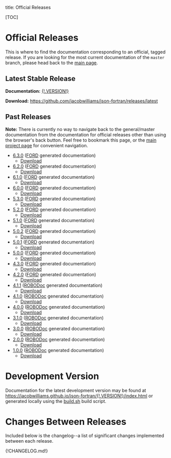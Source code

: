 title: Official Releases

[TOC]

# Official Releases

This is where to find the documentation corresponding to an official,
tagged release. If you are looking for the most current documentation
of the `master` branch, please head back to the
[main page](|url|/index.html).

## Latest Stable Release

**Documentation:**
[{!.VERSION!}](
http://jacobwilliams.github.io/json-fortran/{!.VERSION!}/index.html)

**Download:**
<https://github.com/jacobwilliams/json-fortran/releases/latest>

## Past Releases

**Note:** There is currently no way to navigate back to the general/master
documentation from the documentation for official releases other than
using the browser's back button. Feel free to bookmark this page, or
the [main project page](|url|/index.html) for convenient navigation.

* [6.3.0](http://jacobwilliams.github.io/json-fortran/6.3.0/index.html)
   ([FORD](https://github.com/cmacmackin/ford) generated documentation)
    - [Download](https://github.com/jacobwilliams/json-fortran/releases/tag/6.3.0)
* [6.2.0](http://jacobwilliams.github.io/json-fortran/6.2.0/index.html)
   ([FORD](https://github.com/cmacmackin/ford) generated documentation)
    - [Download](https://github.com/jacobwilliams/json-fortran/releases/tag/6.2.0)
* [6.1.0](http://jacobwilliams.github.io/json-fortran/6.1.0/index.html)
   ([FORD](https://github.com/cmacmackin/ford) generated documentation)
    - [Download](https://github.com/jacobwilliams/json-fortran/releases/tag/6.1.0)
* [6.0.0](http://jacobwilliams.github.io/json-fortran/6.0.0/index.html)
   ([FORD](https://github.com/cmacmackin/ford) generated documentation)
    - [Download](https://github.com/jacobwilliams/json-fortran/releases/tag/6.0.0)
* [5.3.0](http://jacobwilliams.github.io/json-fortran/5.3.0/index.html)
   ([FORD](https://github.com/cmacmackin/ford) generated documentation)
    - [Download](https://github.com/jacobwilliams/json-fortran/releases/tag/5.3.0)
* [5.2.0](http://jacobwilliams.github.io/json-fortran/5.2.0/index.html)
   ([FORD](https://github.com/cmacmackin/ford) generated documentation)
    - [Download](https://github.com/jacobwilliams/json-fortran/releases/tag/5.2.0)
* [5.1.0](http://jacobwilliams.github.io/json-fortran/5.1.0/index.html)
   ([FORD](https://github.com/cmacmackin/ford) generated documentation)
    - [Download](https://github.com/jacobwilliams/json-fortran/releases/tag/5.1.0)
* [5.0.2](http://jacobwilliams.github.io/json-fortran/5.0.2/index.html)
   ([FORD](https://github.com/cmacmackin/ford) generated documentation)
    - [Download](https://github.com/jacobwilliams/json-fortran/releases/tag/5.0.2)
* [5.0.1](http://jacobwilliams.github.io/json-fortran/5.0.1/index.html)
   ([FORD](https://github.com/cmacmackin/ford) generated documentation)
    - [Download](https://github.com/jacobwilliams/json-fortran/releases/tag/5.0.1)
* [5.0.0](http://jacobwilliams.github.io/json-fortran/5.0.0/index.html)
   ([FORD](https://github.com/cmacmackin/ford) generated documentation)
    - [Download](https://github.com/jacobwilliams/json-fortran/releases/tag/5.0.0)
* [4.3.0](http://jacobwilliams.github.io/json-fortran/4.3.0/index.html)
   ([FORD](https://github.com/cmacmackin/ford) generated documentation)
    - [Download](https://github.com/jacobwilliams/json-fortran/releases/tag/4.3.0)
* [4.2.0](http://jacobwilliams.github.io/json-fortran/4.2.0/index.html)
   ([FORD](https://github.com/cmacmackin/ford) generated documentation)
    - [Download](https://github.com/jacobwilliams/json-fortran/releases/tag/4.2.0)
* [4.1.1](http://jacobwilliams.github.io/json-fortran/4.1.1/index.html)
   ([ROBODoc](https://github.com/gumpu/ROBODoc) generated documentation)
    - [Download](https://github.com/jacobwilliams/json-fortran/releases/tag/4.1.1)
* [4.1.0](http://jacobwilliams.github.io/json-fortran/4.1.0/index.html)
   ([ROBODoc](https://github.com/gumpu/ROBODoc) generated documentation)
    - [Download](https://github.com/jacobwilliams/json-fortran/releases/tag/4.1.0)
* [4.0.0](http://jacobwilliams.github.io/json-fortran/4.0.0/index.html)
   ([ROBODoc](https://github.com/gumpu/ROBODoc) generated documentation)
    - [Download](https://github.com/jacobwilliams/json-fortran/releases/tag/4.0.0)
* [3.1.0](http://jacobwilliams.github.io/json-fortran/3.1.0/index.html)
   ([ROBODoc](https://github.com/gumpu/ROBODoc) generated documentation)
    - [Download](https://github.com/jacobwilliams/json-fortran/releases/tag/3.1.0)
* [3.0.0](http://jacobwilliams.github.io/json-fortran/3.0.0/index.html)
   ([ROBODoc](https://github.com/gumpu/ROBODoc) generated documentation)
    - [Download](https://github.com/jacobwilliams/json-fortran/releases/tag/3.0.0)
* [2.0.0](http://jacobwilliams.github.io/json-fortran/2.0.0/index.html)
   ([ROBODoc](https://github.com/gumpu/ROBODoc) generated documentation)
    - [Download](https://github.com/jacobwilliams/json-fortran/releases/tag/2.0.0)
* [1.0.0](http://jacobwilliams.github.io/json-fortran/1.0.0/index.html)
   ([ROBODoc](https://github.com/gumpu/ROBODoc) generated documentation)
    - [Download](https://github.com/jacobwilliams/json-fortran/releases/tag/1.0.0)

# Development Version

Documentation for the latest development version may be found at
<https://jacobwilliams.github.io/json-fortran/{!.VERSION!}/index.html>
or generated locally using the
[build.sh](|url|/page/development-resources/build.sh.html) build
script.

# Changes Between Releases

Included below is the changelog--a list of significant changes
implemented between each release.

{!CHANGELOG.md!}
